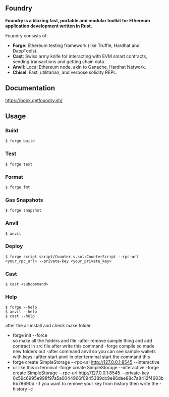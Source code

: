 ## Foundry

**Foundry is a blazing fast, portable and modular toolkit for Ethereum application development written in Rust.**

Foundry consists of:

-   **Forge**: Ethereum testing framework (like Truffle, Hardhat and DappTools).
-   **Cast**: Swiss army knife for interacting with EVM smart contracts, sending transactions and getting chain data.
-   **Anvil**: Local Ethereum node, akin to Ganache, Hardhat Network.
-   **Chisel**: Fast, utilitarian, and verbose solidity REPL.

## Documentation

https://book.getfoundry.sh/

## Usage

### Build

```shell
$ forge build
```

### Test

```shell
$ forge test
```

### Format

```shell
$ forge fmt
```

### Gas Snapshots

```shell
$ forge snapshot
```

### Anvil

```shell
$ anvil
```

### Deploy

```shell
$ forge script script/Counter.s.sol:CounterScript --rpc-url <your_rpc_url> --private-key <your_private_key>
```

### Cast

```shell
$ cast <subcommand>
```

### Help

```shell
$ forge --help
$ anvil --help
$ cast --help
```



after the all install and check make folder 
- forge init --force  
  so make all the folders and file 
-after remove sample thing and add contract in src file after write this command 
-forge compile 
so made new folders out
-after command 
anvil 
so you can see sample wallets with keys
-aftter start anvil in oter terminal start the command this 
- forge create SimpleStorage --rpc-url http://127.0.0.1:8545 --interactive
- or like this in terminal 
-forge create SimpleStorage  --interactive 
-forge create SimpleStorage --rpc-url http://127.0.0.1:8545 --private-key 0x59c6995e998f97a5a0044966f0945389dc9e86dae88c7a8412f4603b6b78690d
-if you want to remove your key from history then write the -history -c